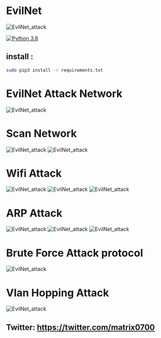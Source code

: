 # EvilNet

![EvilNet_attack](https://en.bloggif.com/tmp/b7842ddc57e867cf5a7f5332623d39e1/text.gif)

[![Python 3.8](https://img.shields.io/badge/Python-3.8-blue.svg)](http://www.python.org/download/)


## install :
```bash
sudo pip3 install -r requirements.txt
```
# EvilNet Attack Network 
![EvilNet_attack](https://raw.githubusercontent.com/Matrix07ksa/EvilNet/master/evilnet/1.png)

# Scan Network 
![EvilNet_attack](https://raw.githubusercontent.com/Matrix07ksa/EvilNet/master/evilnet/2.png)
![EvilNet_attack](https://github.com/Matrix07ksa/EvilNet/blob/master/evilnet/9.png?raw=true)

# Wifi Attack 
![EvilNet_attack](https://github.com/Matrix07ksa/EvilNet/blob/master/evilnet/12.png?raw=true)
![EvilNet_attack](https://github.com/Matrix07ksa/EvilNet/blob/master/evilnet/3.png?raw=true)
![EvilNet_attack](https://github.com/Matrix07ksa/EvilNet/blob/master/evilnet/8.png?raw=true)

# ARP Attack 
![EvilNet_attack](https://github.com/Matrix07ksa/EvilNet/blob/master/evilnet/4.png?raw=true)
![EvilNet_attack](https://github.com/Matrix07ksa/EvilNet/blob/master/evilnet/10.png?raw=true)
![EvilNet_attack](https://github.com/Matrix07ksa/EvilNet/blob/master/evilnet/11.png?raw=true)

# Brute Force  Attack protocol
![EvilNet_attack](https://github.com/Matrix07ksa/EvilNet/blob/master/evilnet/5.png?raw=true)

# Vlan Hopping Attack 
![EvilNet_attack](https://github.com/Matrix07ksa/EvilNet/blob/master/evilnet/6.png?raw=true)


## Twitter: https://twitter.com/matrix0700

